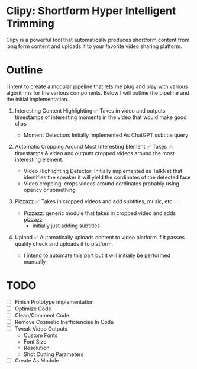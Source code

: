 # Clipy: Shortform Hyper Intelligent Trimming

Clipy is a powerful tool that automatically produces shortform content from long form content and uploads it to your favorite video sharing platform.

# Outline
I intent to create a modular pipeline that lets me plug and play with various algorithms for the various components. Below I will outline the pipeline and the initial implementation. 

1. Interesting Content Highlighting ✅
    Takes in video and outputs timestamps of interesting moments in the video that would make good clips
    * Moment Detection: Initially Implemented As ChatGPT subtitle query

2. Automatic Cropping Around Most Interesting Element ✅
    Takes in timestamps & video and outputs cropped videos around the most interesting element.
    * Video Highlighting Detector: Initially implemented as TalkNet that identifies the speaker it will yield the cordinates of the detected face
    * Video cropping: crops videos around cordinates probably using opencv or something

3. Pizzazz ✅
    Takes in cropped videos and add subtitles, music, etc...
    * Pizzazz: generic module that takes in cropped video and adds pizzazz 
        * initially just adding subtitles

4. Upload ✅
    Automatically uploads content to video platform if it passes quality check and uploads it to platform. 
    * I intend to automate this part but it will initially be performed manually 

# TODO

- [ ] Finish Prototype implementation
- [ ] Optimize Code
- [ ] Clean/Comment Code
- [ ] Remove Cosmetic Inefficiencies In Code 
- [ ] Tweak Video Outputs
    * Custom Fonts
    * Font Size
    * Resolution
    * Shot Cutting Parameters
- [ ] Create As Module